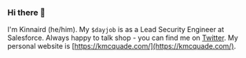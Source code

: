 ### Hi there 👋

I'm Kinnaird (he/him). My `$dayjob` is as a Lead Security Engineer at Salesforce. Always happy to talk shop - you can find me on [Twitter](https://twitter.com/kmcquade3). My personal website is [https://kmcquade.com/](https://kmcquade.com/).


<!--
**kmcquade/kmcquade** is a ✨ _special_ ✨ repository because its `README.md` (this file) appears on your GitHub profile.

Here are some ideas to get you started:

- 🔭 I’m currently working on ...
- 🌱 I’m currently learning ...
- 👯 I’m looking to collaborate on ...
- 🤔 I’m looking for help with ...
- 💬 Ask me about ...
- 📫 How to reach me: ...
- 😄 Pronouns: ...
- ⚡ Fun fact: ...
-->

